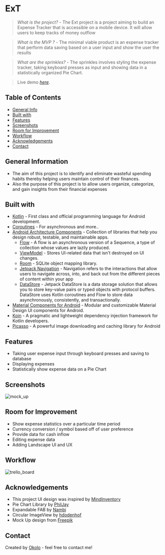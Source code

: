 # ExT
> _What is the project?_ - The Ext project is a project aiming to build an Expense Tracker that is accessible on a mobile device. It will allow users to keep tracks of money outflow 

> _What is the MVP ?_ - The minimal viable product is an expense tracker that perform data saving based on a user input and show the user the results

> _What are the sprinkles?_ - The sprinkles involves styling the expense tracker, taking keyboard presses as input and showing data in a statistically organized Pie Chart.

> Live demo [_here_](https://appetize.io/app/2epicsrevz2ogh4hi5blzwu6am). 

## Table of Contents
* [General Info](#general-information)
* [Built with](#built-with)
* [Features](#features)
* [Screenshots](#screenshots)
* [Room for Improvement](#room-for-improvement)
* [Workflow](#workflow)
* [Acknowledgements](#acknowledgements)
* [Contact](#contact)

## General Information
- The aim of this project is to identify and eliminate wasteful spending habits thereby helping users maintain control of their finances. 
- Also the purpose of this project is to allow users organize, categorize, and gain insights from their financial expenses

## Built with
- [Kotlin](https://kotlinlang.org/) - First class and official programming language for Android development.
- [Coroutines](https://kotlinlang.org/docs/reference/coroutines-overview.html) - For asynchronous and more..
- [Android Architecture Components](https://developer.android.com/topic/libraries/architecture) - Collection of libraries that help you design robust, testable, and maintainable apps.
  - [Flow](https://kotlinlang.org/docs/reference/coroutines/flow.html) - A flow is an asynchronous version of a Sequence, a type of collection whose values are lazily produced.
  - [ViewModel](https://developer.android.com/topic/libraries/architecture/viewmodel) - Stores UI-related data that isn't destroyed on UI changes. 
  - [Room](https://developer.android.com/topic/libraries/architecture/room) - SQLite object mapping library.
  - [Jetpack Navigation](https://developer.android.com/guide/navigation) - Navigation refers to the interactions that allow users to navigate across, into, and back out from the different pieces of content within your app
  - [DataStore](https://developer.android.com/topic/libraries/architecture/datastore) - Jetpack DataStore is a data storage solution that allows you to store key-value pairs or typed objects with protocol buffers. DataStore uses Kotlin coroutines and Flow to store data asynchronously, consistently, and transactionally.
- [Material Components for Android](https://github.com/material-components/material-components-android) - Modular and customizable Material Design UI components for Android.
- [Koin](https://insert-koin.io/) - A pragmatic and lightweight dependency injection framework for Kotlin developers.
- [Picasso](https://square.github.io/picasso/) - A powerful image downloading and caching library for Android 

## Features
- Taking user expense input through keyboard presses and saving to database
- Displaying expenses
- Statistically show expense data on a Pie Chart

## Screenshots
![mock_up](https://user-images.githubusercontent.com/54189037/180679692-577abb5a-7c7a-4369-bc84-1e3a3e84e873.png)

## Room for Improvement
- Show expense statistics over a particular time period
- Currency conversion / symbol based off of user preference
- Provide data for cash inflow
- Editing expense data
- Adding Landscape UI and UX

## Workflow
![trello_board](https://user-images.githubusercontent.com/54189037/180689036-c4a504b9-1f93-48eb-af74-11bb4aa23e02.png)

## Acknowledgements
- This project UI design was inspired by [MindInventory](https://dribbble.com/mindinventory)
- Pie Chart Library by [PhilJay](https://github.com/PhilJay)
- Expandable FAB by [Nambi](https://github.com/nambicompany)
- Circular ImageView by [hdodenhof](https://github.com/hdodenhof)
- Mock Up design from [Freepik](https://www.freepik.com/)


## Contact
Created by [Okolo](https://twitter.com/Okolo_Arthur) - feel free to contact me!



